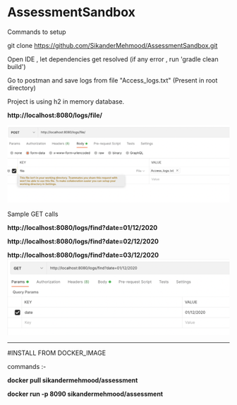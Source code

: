 # AssessmentSandbox


Commands to setup 

git clone https://github.com/SikanderMehmood/AssessmentSandbox.git

Open IDE , let dependencies get resolved (if any error , run 'gradle clean build')

Go to postman and save logs  from file "Access_logs.txt" (Present in root directory)

Project is using h2 in memory database.


**http://localhost:8080/logs/file/**

![get Call image](newPostCall.png)


Sample GET calls

**http://localhost:8080/logs/find?date=01/12/2020**

**http://localhost:8080/logs/find?date=02/12/2020**

**http://localhost:8080/logs/find?date=03/12/2020** 
![get Call image](getCall.png)




-----------------------------------
#INSTALL FROM DOCKER_IMAGE

commands :-

**docker pull sikandermehmood/assessment**

**docker run -p 8090 sikandermehmood/assessment**




